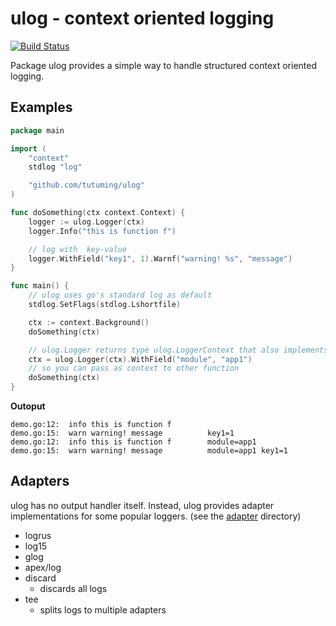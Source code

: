 # ulog - context oriented logging

[![Build Status](https://semaphoreci.com/api/v1/tutuming/ulog/branches/master/badge.svg)](https://semaphoreci.com/tutuming/ulog)

Package ulog provides a simple way to handle structured context oriented logging.

## Examples

```go
package main

import (
	"context"
	stdlog "log"

	"github.com/tutuming/ulog"
)

func doSomething(ctx context.Context) {
	logger := ulog.Logger(ctx)
	logger.Info("this is function f")

	// log with  key-value
	logger.WithField("key1", 1).Warnf("warning! %s", "message")
}

func main() {
	// ulog uses go's standard log as default
	stdlog.SetFlags(stdlog.Lshortfile)

	ctx := context.Background()
	doSomething(ctx)

	// ulog.Logger returns type ulog.LoggerContext that also implements context.Context
	ctx = ulog.Logger(ctx).WithField("module", "app1")
	// so you can pass as context to other function
	doSomething(ctx)
}
```

**Outoput**

```
demo.go:12:  info this is function f       
demo.go:15:  warn warning! message          key1=1
demo.go:12:  info this is function f        module=app1
demo.go:15:  warn warning! message          module=app1 key1=1
```


## Adapters

ulog has no output handler itself. Instead, ulog provides adapter implementations for some popular loggers.
(see the [adapter](./adapter) directory)

* logrus
* log15
* glog
* apex/log
* discard
    * discards all logs
* tee
    * splits logs to multiple adapters
